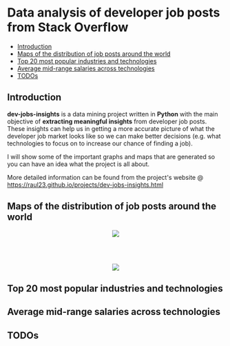 # Data analysis of developer job posts from Stack Overflow

<!-- TOC depthFrom:2 depthTo:6 withLinks:1 updateOnSave:1 orderedList:0 -->

- [Introduction](#introduction)
- [Maps of the distribution of job posts around the world](#maps-of-the-distribution-of-job-posts-around-the-world)
- [Top 20 most popular industries and technologies](#top-20-most-popular-industries-and-technologies)
- [Average mid-range salaries across technologies](#average-mid-range-salaries-across-technologies)
- [TODOs](#todos)

<!-- /TOC -->

## Introduction
**dev-jobs-insights** is a data mining project written in **Python** with the
main objective of **extracting meaningful insights** from developer job posts.
These insights can help us in getting a more accurate picture of what the
developer job market looks like so we can make better decisions (e.g. what
technologies to focus on to increase our chance of finding a job).

I will show some of the important graphs and maps that are generated so you can
have an idea what the project is all about.

More detailed information can be found from the project's website @
https://raul23.github.io/projects/dev-jobs-insights.html

## Maps of the distribution of job posts around the world
<p align="center"><img src="https://bit.ly/2NZtO1A"/></p>
<p align="center"></p>

<br/>
<br/>

<p align="center"><img src="https://bit.ly/2yeqN2W"/></p>
<p align="center"></p>

## Top 20 most popular industries and technologies

## Average mid-range salaries across technologies

## TODOs
